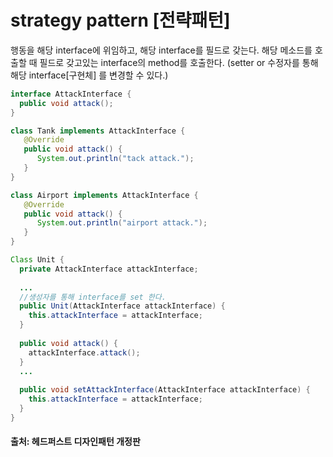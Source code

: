 # strategy pattern [전략패턴]

행동을 해당 interface에 위임하고, 해당 interface를 필드로 갖는다.
해당 메소드를 호출할 때 필드로 갖고있는 interface의 method를 호출한다.
(setter or 수정자를 통해 해당 interface[구현체] 를 변경할 수 있다.)

```java
interface AttackInterface {
  public void attack();
}
```

```java
class Tank implements AttackInterface {
   @Override
   public void attack() {
      System.out.println("tack attack.");
   }
}
```

```java
class Airport implements AttackInterface {
   @Override
   public void attack() {
      System.out.println("airport attack.");
   }
}
```

```java
Class Unit {
  private AttackInterface attackInterface;
  
  ...
  //생성자를 통해 interface를 set 한다.
  public Unit(AttackInterface attackInterface) {
    this.attackInterface = attackInterface;
  }
  
  public void attack() {
    attackInterface.attack();
  }
  ...
  
  public void setAttackInterface(AttackInterface attackInterface) {
    this.attackInterface = attackInterface;
  }
}
```





#### 출처: 헤드퍼스트 디자인패턴 개정판

